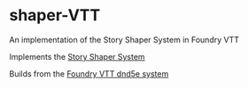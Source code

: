 # shaper-VTT
 An implementation of the Story Shaper System in Foundry VTT

 Implements the [Story Shaper System](https://github.com/Proven-Paradox/shaper-system)

 Builds from the [Foundry VTT dnd5e system](https://github.com/foundryvtt/dnd5e)

